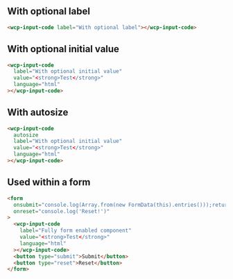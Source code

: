 ## With optional label

```html
<wcp-input-code label="With optional label"></wcp-input-code>
```

## With optional initial value

```html
<wcp-input-code
  label="With optional initial value"
  value="<strong>Test</strong>"
  language="html"
></wcp-input-code>
```

## With autosize

```html
<wcp-input-code
  autosize
  label="With optional initial value"
  value="<strong>Test</strong>"
  language="html"
></wcp-input-code>
```

## Used within a form

```html
<form
  onsubmit="console.log(Array.from(new FormData(this).entries()));return false"
  onreset="console.log('Reset!')"
>
  <wcp-input-code
    label="Fully form enabled component"
    value="<strong>Test</strong>"
    language="html"
  ></wcp-input-code>
  <button type="submit">Submit</button>
  <button type="reset">Reset</button>
</form>
```
